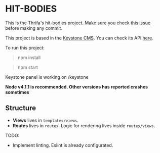 # **HIT-BODIES**

This is the Thrifa's hit-bodies project. Make sure you check [this issue](https://gitlab.com/thrifa/hit-bodies/issues/1) before making any commit.

This project is based in the [Keystone CMS](http://keystonejs.com/). You can check its API [here](https://github.com/keystonejs/keystone/wiki/Keystone-API).

To run this project:

> npm install

> npm start

Keystone panel is working on /keystone

**Node v4.1.1 is recommended. Other versions has reported crashes sometimes**

## Structure

* **Views** lives in `templates/views`.
* **Routes** lives in `routes`. Logic for rendering lives inside `routes/views`.

TODO:

* Implement linting. Eslint is already configurated.